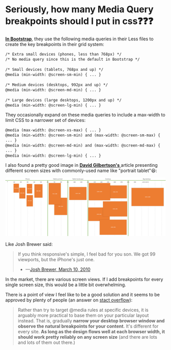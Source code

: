 # Seriously, how many Media Query breakpoints should I put in css:question::question::question:

[**In Bootstrap**](http://getbootstrap.com/css/), they use the following media queries in their Less files to create the key breakpoints in their grid system:

    /* Extra small devices (phones, less than 768px) */
    /* No media query since this is the default in Bootstrap */
    
    /* Small devices (tablets, 768px and up) */
    @media (min-width: @screen-sm-min) { ... }
    
    /* Medium devices (desktops, 992px and up) */
    @media (min-width: @screen-md-min) { ... }
    
    /* Large devices (large desktops, 1200px and up) */
    @media (min-width: @screen-lg-min) { ... }

They occasionally expand on these media queries to include a max-width to limit CSS to a narrower set of devices:

    @media (max-width: @screen-xs-max) { ... }
    @media (min-width: @screen-sm-min) and (max-width: @screen-sm-max) { ... }
    @media (min-width: @screen-md-min) and (max-width: @screen-md-max) { ... }
    @media (min-width: @screen-lg-min) { ... }



I also found a pretty good image in [**David Gilbertson's** ](https://medium.freecodecamp.com/the-100-correct-way-to-do-css-breakpoints-88d6a5ba1862) article presenting different screen sizes with commonly-used name like "portrait tablet":laughing::

![Image of different screen sizes](pics/screenSizes.png)

Like Josh Brewer said:

> If you think responsive's simple, I feel bad for you son. We got 99 viewports, but the iPhone's just one.
> - —[Josh Brewer, March 10, 2010](https://twitter.com/jbrewer/status/178528003402379265)

In the market, there are various screen views. If I add breakpoints for every single screen size, this would be a little bit overwhelming.

There is a point of view I feel like to be a good solution and it seems to be approved by plenty of people (an answer on [stact overflow](https://stackoverflow.com/questions/16443380/common-css-media-queries-break-points)):
> Rather than try to target @media rules at specific devices, it is arguably more practical to base them on your particular layout instead. That is, gradually **narrow your desktop browser window and observe the natural breakpoints for your content**. It's different for every site. **As long as the design flows well at each browser width, it should work pretty reliably on any screen size** (and there are lots and lots of them out there.)



